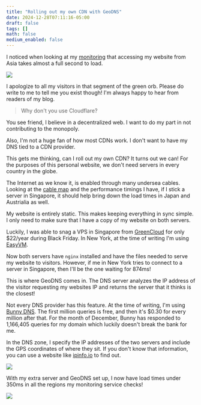 ```yaml
---
title: "Rolling out my own CDN with GeoDNS"
date: 2024-12-28T07:11:16-05:00
draft: false
tags: []
math: false
medium_enabled: false
---
```


I noticed when looking at my [monitoring](https://brandonrozek.com/blog/website-status-checking/) that accessing my website from Asia takes almost a full second to load.

![](/files/images/blog/photo_2024-12-25_22-16-17.jpg)

I apologize to all my visitors in that segment of the green orb.  Please do write to me to tell me you exist though! I'm always happy to hear from readers of my blog.

> Why don't you use Cloudflare?

You see friend, I believe in a decentralized web. I want to do my part in not contributing to the monopoly.

Also, I'm not a huge fan of how most CDNs work. I don't want to have my DNS tied to a CDN provider.

This gets me thinking, can I roll out my own CDN? It turns out we can! For the purposes of this personal website, we don't need servers in every country in the globe.

The Internet as we know it, is enabled through many undersea cables. Looking at the [cable map](https://www.submarinecablemap.com/) and the performance timings I have, if I stick a server in Singapore, it should help bring down the load times in Japan and Austrialia as well.

My website is entirely static. This makes keeping everything in sync simple. I only need to make sure that I have a copy of my website on both servers.

Luckily, I was able to snag a VPS in Singapore from [GreenCloud](https://greencloudvps.com/) for only $22/year during Black Friday.  In New York, at the time of writing I'm using [EasyVM](https://easyvm.net/).

Now both servers have `nginx` installed and have the files needed to serve my website to visitors. However, if me in New York tries to connect to a server in Singapore, then I'll be the one waiting for 874ms!

This is where GeoDNS comes in. The DNS server analyzes the IP address of the visitor requesting my websites IP and returns the server that it thinks is the closest!

Not every DNS provider has this feature. At the time of writing, I'm using [Bunny DNS](https://bunny.net/dns/). The first million queries is free, and then it's $0.30 for every million after that. For the month of December, Bunny has responded to 1,166,405 queries for my domain which luckily doesn't break the bank for me.

In the DNS zone, I specify the IP addresses of the two servers and include the GPS coordinates of where they sit. If you don't know that information, you can use a website like [ipinfo.io](https://ipinfo.io/) to find out.

![](/files/images/blog/202412252243.png)

With my extra server and GeoDNS set up, I now have load times under 350ms in all the regions my monitoring service checks!

![](/files/images/blog/202412252248.png)
